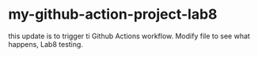 # my-github-action-project-lab8
this update is to trigger ti Github Actions workflow.
Modify file to see what happens, Lab8 testing.

